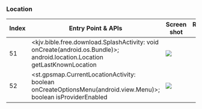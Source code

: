 ### Location
| Index | Entry Point & APIs | Screen shot | Resource id | Label |
| ------------- | ------------- | ------------- |-------------|-------------|
| 51 | <kjv.bible.free.download.SplashActivity: void onCreate(android.os.Bundle)>; android.location.Location getLastKnownLocation | ![](F:\COSMOS\output\py\Play_win8\Libraries_Demo\kjv.bible.free.download\kjv.bible.free.download.SplashActivity.png) |  | F |
| 52 | <st.gpsmap.CurrentLocationActivity: boolean onCreateOptionsMenu(android.view.Menu)>; boolean isProviderEnabled | ![](F:\COSMOS\output\py\Play_win8\Libraries_Demo\st.gpsmap\st.gpsmap.CurrentLocationActivity.png) |  | F |
